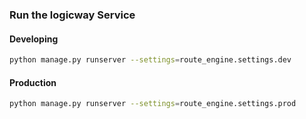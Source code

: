 ### Run the logicway Service

#### Developing

``` bash
python manage.py runserver --settings=route_engine.settings.dev
```

#### Production

``` bash
python manage.py runserver --settings=route_engine.settings.prod
```